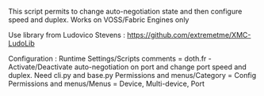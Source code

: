 This script permits to change auto-negotiation state and then configure speed and duplex.
Works on VOSS/Fabric Engines only

Use library from Ludovico Stevens :
https://github.com/extremetme/XMC-LudoLib

Configuration :
Runtime Settings/Scripts comments = doth.fr - Activate/Deactivate auto-negotiation on port and change port speed and duplex. Need cli.py and base.py
Permissions and menus/Category = Config
Permissions and menus/Menus = Device, Multi-device, Port
